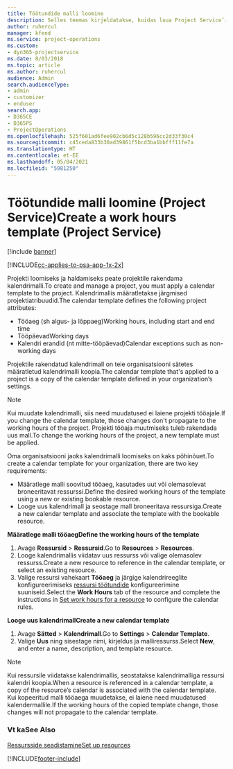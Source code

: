 ```yaml
---
title: Töötundide malli loomine
description: Selles teemas kirjeldatakse, kuidas luua Project Service’is tööaja malli.
author: ruhercul
manager: kfend
ms.service: project-operations
ms.custom:
- dyn365-projectservice
ms.date: 8/03/2018
ms.topic: article
ms.author: ruhercul
audience: Admin
search.audienceType:
- admin
- customizer
- enduser
search.app:
- D365CE
- D365PS
- ProjectOperations
ms.openlocfilehash: 525f601ad6fee902cb6d5c128b596cc2d33f30c4
ms.sourcegitcommit: c45ceda833b30ad39861f5bcd3ba1bbfff11fe7a
ms.translationtype: HT
ms.contentlocale: et-EE
ms.lasthandoff: 05/04/2021
ms.locfileid: "5981250"
---
```

# <a name="create-a-work-hours-template-project-service"></a><span data-ttu-id="75ae6-103">Töötundide malli loomine (Project Service)</span><span class="sxs-lookup"><span data-stu-id="75ae6-103">Create a work hours template (Project Service)</span></span>

[!include [banner](../includes/psa-now-project-operations.md)]

[!INCLUDE[cc-applies-to-psa-app-1x-2x](../includes/cc-applies-to-psa-app-3x.md)]

<span data-ttu-id="75ae6-104">Projekti loomiseks ja haldamiseks peate projektile rakendama kalendrimalli.</span><span class="sxs-lookup"><span data-stu-id="75ae6-104">To create and manage a project, you must apply a calendar template to the project.</span></span> <span data-ttu-id="75ae6-105">Kalendrimallis määratletakse järgmised projektiatribuudid.</span><span class="sxs-lookup"><span data-stu-id="75ae6-105">The calendar template defines the following project attributes:</span></span>

- <span data-ttu-id="75ae6-106">Tööaeg (sh algus- ja lõppaeg)</span><span class="sxs-lookup"><span data-stu-id="75ae6-106">Working hours, including start and end time</span></span>
- <span data-ttu-id="75ae6-107">Tööpäevad</span><span class="sxs-lookup"><span data-stu-id="75ae6-107">Working days</span></span>
- <span data-ttu-id="75ae6-108">Kalendri erandid (nt mitte-tööpäevad)</span><span class="sxs-lookup"><span data-stu-id="75ae6-108">Calendar exceptions such as non-working days</span></span>

<span data-ttu-id="75ae6-109">Projektile rakendatud kalendrimall on teie organisatsiooni sätetes määratletud kalendrimalli koopia.</span><span class="sxs-lookup"><span data-stu-id="75ae6-109">The calendar template that's applied to a project is a copy of the calendar template defined in your organization’s settings.</span></span>

> [!NOTE]
> <span data-ttu-id="75ae6-110">Kui muudate kalendrimalli, siis need muudatused ei laiene projekti tööajale.</span><span class="sxs-lookup"><span data-stu-id="75ae6-110">If you change the calendar template, those changes don't propagate to the working hours of the project.</span></span> <span data-ttu-id="75ae6-111">Projekti tööaja muutmiseks tuleb rakendada uus mall.</span><span class="sxs-lookup"><span data-stu-id="75ae6-111">To change the working hours of the project, a new template must be applied.</span></span>

<span data-ttu-id="75ae6-112">Oma organisatsiooni jaoks kalendrimalli loomiseks on kaks põhinõuet.</span><span class="sxs-lookup"><span data-stu-id="75ae6-112">To create a calendar template for your organization, there are two key requirements:</span></span>

- <span data-ttu-id="75ae6-113">Määratlege malli soovitud tööaeg, kasutades uut või olemasolevat broneeritavat ressurssi.</span><span class="sxs-lookup"><span data-stu-id="75ae6-113">Define the desired working hours of the template using a new or existing bookable resource.</span></span>
- <span data-ttu-id="75ae6-114">Looge uus kalendrimall ja seostage mall broneeritava ressursiga.</span><span class="sxs-lookup"><span data-stu-id="75ae6-114">Create a new calendar template and associate the template with the bookable resource.</span></span>

<span data-ttu-id="75ae6-115">**Määratlege malli tööaeg**</span><span class="sxs-lookup"><span data-stu-id="75ae6-115">**Define the working hours of the template**</span></span>

1. <span data-ttu-id="75ae6-116">Avage **Ressursid** \> **Ressursid**.</span><span class="sxs-lookup"><span data-stu-id="75ae6-116">Go to **Resources** \> **Resources**.</span></span>
2. <span data-ttu-id="75ae6-117">Looge kalendrimallis viidatav uus ressurss või valige olemasolev ressurss.</span><span class="sxs-lookup"><span data-stu-id="75ae6-117">Create a new resource to reference in the calendar template, or select an existing resource.</span></span>
3. <span data-ttu-id="75ae6-118">Valige ressursi vahekaart **Tööaeg** ja järgige kalendrireeglite konfigureerimiseks [ressursi töötundide](https://docs.microsoft.com/dynamics365/field-service/set-work-hours-resource) konfigureerimine suuniseid.</span><span class="sxs-lookup"><span data-stu-id="75ae6-118">Select the **Work Hours** tab of the resource and complete the instructions in [Set work hours for a resource](https://docs.microsoft.com/dynamics365/field-service/set-work-hours-resource) to configure the calendar rules.</span></span>

<span data-ttu-id="75ae6-119">**Looge uus kalendrimall**</span><span class="sxs-lookup"><span data-stu-id="75ae6-119">**Create a new calendar template**</span></span>

1. <span data-ttu-id="75ae6-120">Avage **Sätted** \> **Kalendrimall**.</span><span class="sxs-lookup"><span data-stu-id="75ae6-120">Go to **Settings** \> **Calendar Template**.</span></span>
2. <span data-ttu-id="75ae6-121">Valige **Uus** ning sisestage nimi, kirjeldus ja malliressurss.</span><span class="sxs-lookup"><span data-stu-id="75ae6-121">Select **New**, and enter a name, description, and template resource.</span></span>


> [!NOTE]
> <span data-ttu-id="75ae6-122">Kui ressursile viidatakse kalendrimallis, seostatakse kalendrimalliga ressursi kalendri koopia.</span><span class="sxs-lookup"><span data-stu-id="75ae6-122">When a resource is referenced in a calendar template, a copy of the resource’s calendar is associated with the calendar template.</span></span> <span data-ttu-id="75ae6-123">Kui kopeeritud malli tööaega muudetakse, ei laiene need muudatused kalendermallile.</span><span class="sxs-lookup"><span data-stu-id="75ae6-123">If the working hours of the copied template change, those changes will not propagate to the calendar template.</span></span>


### <a name="see-also"></a><span data-ttu-id="75ae6-124">Vt ka</span><span class="sxs-lookup"><span data-stu-id="75ae6-124">See Also</span></span>  
 [<span data-ttu-id="75ae6-125">Ressursside seadistamine</span><span class="sxs-lookup"><span data-stu-id="75ae6-125">Set up resources</span></span>](../psa/set-up-resources.md)


[!INCLUDE[footer-include](../includes/footer-banner.md)]
